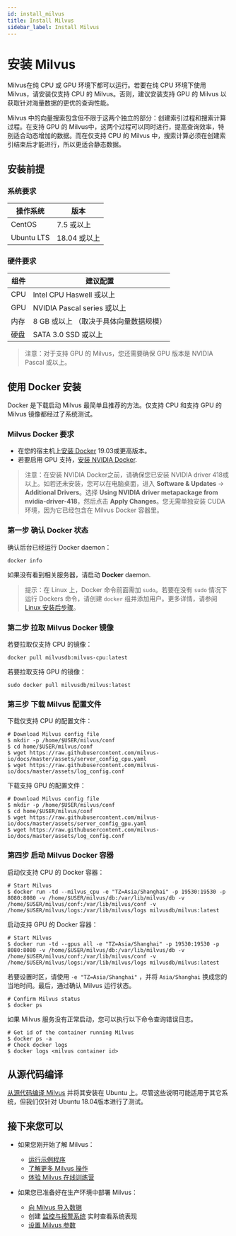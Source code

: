 ```yaml
---
id: install_milvus
title: Install Milvus
sidebar_label: Install Milvus
---
```

# 安装 Milvus

Milvus在纯 CPU 或 GPU 环境下都可以运行。若要在纯 CPU 环境下使用 Milvus，请安装仅支持 CPU 的 Milvus。否则，建议安装支持 GPU 的 Milvus 以获取针对海量数据的更优的查询性能。

Milvus 中的向量搜索包含但不限于这两个独立的部分：创建索引过程和搜索计算过程。在支持 GPU 的 Milvus中，这两个过程可以同时进行，提高查询效率，特别适合动态增加的数据。而在仅支持 CPU 的 Milvus 中，搜索计算必须在创建索引结束后才能进行，所以更适合静态数据。

## 安装前提

### 系统要求

| 操作系统   | 版本         |
| ---------- | ------------ |
| CentOS     | 7.5 或以上   |
| Ubuntu LTS | 18.04 或以上 |

### 硬件要求

| 组件 | 建议配置                          |
| ---- | --------------------------------- |
| CPU  | Intel CPU Haswell 或以上          |
| GPU  | NVIDIA Pascal series 或以上       |
| 内存 | 8 GB 或以上 （取决于具体向量数据规模） |
| 硬盘 | SATA 3.0 SSD 或以上               |

> 注意：对于支持 GPU 的 Milvus，您还需要确保 GPU 版本是 NVIDIA Pascal 或以上。

## 使用 Docker 安装

Docker 是下载启动 Milvus 最简单且推荐的方法。仅支持 CPU 和支持 GPU 的 Milvus 镜像都经过了系统测试。 

### Milvus Docker 要求

- 在您的宿主机上[安装 Docker](https://docs.docker.com/engine/installation/linux/docker-ce/ubuntu/) 19.03或更高版本。
- 若要启用 GPU 支持，[安装 NVIDIA Docker](https://github.com/NVIDIA/nvidia-docker).

> 注意：在安装 NVIDIA Docker之前，请确保您已安装 NVIDIA driver 418或以上。如若还未安装，您可以在电脑桌面，进入 **Software & Updates** -> **Additional Drivers**。选择 **Using NVIDIA driver metapackage from nvidia-driver-418**，然后点击 **Apply Changes**。您无需单独安装 CUDA 环境，因为它已经包含在 Milvus Docker 容器里。

### 第一步 确认 Docker 状态

确认后台已经运行 Docker daemon：

```shell
docker info
```

如果没有看到相关服务器，请启动 **Docker** daemon.

> 提示：在 Linux 上，Docker 命令前面需加 `sudo`。若要在没有 `sudo` 情况下运行 Dockers 命令，请创建 `docker` 组并添加用户。更多详情，请参阅 [Linux 安装后步骤](https://docs.docker.com/install/linux/linux-postinstall/)。

### 第二步 拉取 Milvus Docker 镜像

若要拉取仅支持 CPU 的镜像：

```shell
docker pull milvusdb:milvus-cpu:latest
```

若要拉取支持 GPU 的镜像：

```
sudo docker pull milvusdb/milvus:latest
```

### 第三步 下载 Milvus 配置文件

下载仅支持 CPU 的配置文件：

```shell
# Download Milvus config file
$ mkdir -p /home/$USER/milvus/conf
$ cd home/$USER/milvus/conf
$ wget https://raw.githubusercontent.com/milvus-io/docs/master/assets/server_config_cpu.yaml
$ wget https://raw.githubusercontent.com/milvus-io/docs/master/assets/log_config.conf
```

下载支持 GPU 的配置文件：

```shell
# Download Milvus config file
$ mkdir -p /home/$USER/milvus/conf
$ cd home/$USER/milvus/conf
$ wget https://raw.githubusercontent.com/milvus-io/docs/master/assets/server_config_gpu.yaml
$ wget https://raw.githubusercontent.com/milvus-io/docs/master/assets/log_config.conf
```

### 第四步 启动 Milvus Docker 容器

启动仅支持 CPU 的 Docker 容器：

```shell
# Start Milvus
$ docker run -td --milvus_cpu -e "TZ=Asia/Shanghai" -p 19530:19530 -p 8080:8080 -v /home/$USER/milvus/db:/var/lib/milvus/db -v /home/$USER/milvus/conf:/var/lib/milvus/conf -v /home/$USER/milvus/logs:/var/lib/milvus/logs milvusdb/milvus:latest
```

启动支持 GPU 的 Docker 容器：

```shell
# Start Milvus
$ docker run -td --gpus all -e "TZ=Asia/Shanghai" -p 19530:19530 -p 8080:8080 -v /home/$USER/milvus/db:/var/lib/milvus/db -v /home/$USER/milvus/conf:/var/lib/milvus/conf -v /home/$USER/milvus/logs:/var/lib/milvus/logs milvusdb/milvus:latest
```

若要设置时区，请使用 `-e "TZ=Asia/Shanghai"` ，并将 `Asia/Shanghai` 换成您的当地时间。最后，通过确认 Milvus 运行状态。

```shell
# Confirm Milvus status
$ docker ps
```

如果 Milvus 服务没有正常启动，您可以执行以下命令查询错误日志。

```shell
# Get id of the container running Milvus
$ docker ps -a
# Check docker logs
$ docker logs <milvus container id>
```

## 从源代码编译

[从源代码编译 Milvus](https://github.com/milvus-io/milvus/blob/master/install.md) 并将其安装在 Ubuntu 上。尽管这些说明可能适用于其它系统，但我们仅针对 Ubuntu 18.04版本进行了测试。

## 接下来您可以

- 如果您刚开始了解 Milvus：

  - [运行示例程序](example_code.md)
  - [了解更多 Milvus 操作](milvus_operation.md)
  - [体验 Milvus 在线训练营](https://github.com/milvus-io/bootcamp)

- 如果您已准备好在生产环境中部署 Milvus：

  - [向 Milvus 导入数据](import_data.md)
  - 创建 [监控与报警系统](monitor.md) 实时查看系统表现
  - [设置 Milvus 参数](../reference/milvus_config.md)
